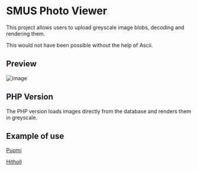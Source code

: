 # SMUS Photo Viewer
This project allows users to upload greyscale image blobs, decoding and rendering them.

This would not have been possible without the help of Ascii.

## Preview
![image](https://github.com/Sefhriloff/SMUS-Photo-Viewer/assets/41347100/227127c1-5ef1-4fc9-ab8a-ed7eb9d588bb)

## PHP Version
The PHP version loads images directly from the database and renders them in greyscale.

## Example of use

[Puomi](https://puomi.tunk.org/?p=pg#666)

[Hitholl](https://hitholl.hopto.org/Hotel/gallery.php)

